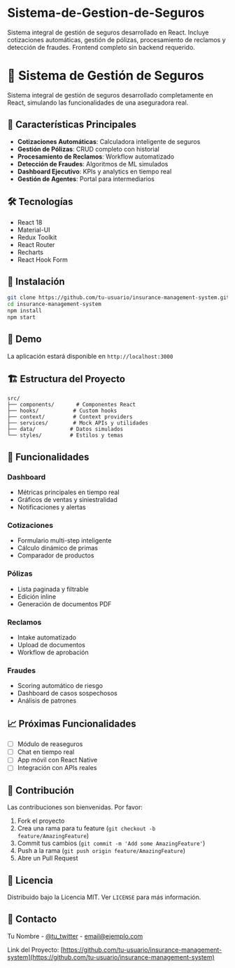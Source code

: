 # Sistema-de-Gestion-de-Seguros
Sistema integral de gestión de seguros desarrollado en React. Incluye cotizaciones automáticas, gestión de pólizas, procesamiento de reclamos y detección de fraudes. Frontend completo sin backend requerido.
# 🏢 Sistema de Gestión de Seguros

Sistema integral de gestión de seguros desarrollado completamente en React, simulando las funcionalidades de una aseguradora real.

## 🎯 Características Principales

- **Cotizaciones Automáticas**: Calculadora inteligente de seguros
- **Gestión de Pólizas**: CRUD completo con historial
- **Procesamiento de Reclamos**: Workflow automatizado
- **Detección de Fraudes**: Algoritmos de ML simulados
- **Dashboard Ejecutivo**: KPIs y analytics en tiempo real
- **Gestión de Agentes**: Portal para intermediarios

## 🛠️ Tecnologías

- React 18
- Material-UI
- Redux Toolkit
- React Router
- Recharts
- React Hook Form

## 🚀 Instalación

```bash
git clone https://github.com/tu-usuario/insurance-management-system.git
cd insurance-management-system
npm install
npm start
```

## 📱 Demo

La aplicación estará disponible en `http://localhost:3000`

## 🏗️ Estructura del Proyecto

```
src/
├── components/       # Componentes React
├── hooks/           # Custom hooks
├── context/         # Context providers
├── services/        # Mock APIs y utilidades
├── data/           # Datos simulados
└── styles/         # Estilos y temas
```

## 🎨 Funcionalidades

### Dashboard
- Métricas principales en tiempo real
- Gráficos de ventas y siniestralidad
- Notificaciones y alertas

### Cotizaciones
- Formulario multi-step inteligente
- Cálculo dinámico de primas
- Comparador de productos

### Pólizas
- Lista paginada y filtrable
- Edición inline
- Generación de documentos PDF

### Reclamos
- Intake automatizado
- Upload de documentos
- Workflow de aprobación

### Fraudes
- Scoring automático de riesgo
- Dashboard de casos sospechosos
- Análisis de patrones

## 📈 Próximas Funcionalidades

- [ ] Módulo de reaseguros
- [ ] Chat en tiempo real
- [ ] App móvil con React Native
- [ ] Integración con APIs reales

## 🤝 Contribución

Las contribuciones son bienvenidas. Por favor:

1. Fork el proyecto
2. Crea una rama para tu feature (`git checkout -b feature/AmazingFeature`)
3. Commit tus cambios (`git commit -m 'Add some AmazingFeature'`)
4. Push a la rama (`git push origin feature/AmazingFeature`)
5. Abre un Pull Request

## 📄 Licencia

Distribuido bajo la Licencia MIT. Ver `LICENSE` para más información.

## 📧 Contacto

Tu Nombre - [@tu_twitter](https://twitter.com/tu_twitter) - email@ejemplo.com

Link del Proyecto: [https://github.com/tu-usuario/insurance-management-system](https://github.com/tu-usuario/insurance-management-system)
